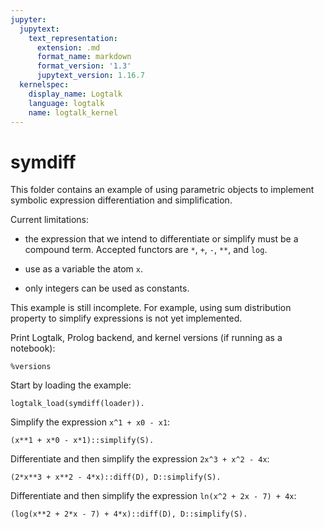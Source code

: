 ```yaml
---
jupyter:
  jupytext:
    text_representation:
      extension: .md
      format_name: markdown
      format_version: '1.3'
      jupytext_version: 1.16.7
  kernelspec:
    display_name: Logtalk
    language: logtalk
    name: logtalk_kernel
---
```


<!--
________________________________________________________________________

This file is part of Logtalk <https://logtalk.org/>  
SPDX-FileCopyrightText: 1998-2025 Paulo Moura <pmoura@logtalk.org>  
SPDX-License-Identifier: Apache-2.0

Licensed under the Apache License, Version 2.0 (the "License");
you may not use this file except in compliance with the License.
You may obtain a copy of the License at

    http://www.apache.org/licenses/LICENSE-2.0

Unless required by applicable law or agreed to in writing, software
distributed under the License is distributed on an "AS IS" BASIS,
WITHOUT WARRANTIES OR CONDITIONS OF ANY KIND, either express or implied.
See the License for the specific language governing permissions and
limitations under the License.
________________________________________________________________________
-->

# symdiff

This folder contains an example of using parametric objects to implement
symbolic expression differentiation and simplification.

Current limitations:

- the expression that we intend to differentiate or simplify must be a
compound term. Accepted functors are `*`, `+`, `-`, `**`, and `log`.

- use as a variable the atom `x`.

- only integers can be used as constants.

This example is still incomplete. For example, using sum distribution 
property to simplify expressions is not yet implemented. 

Print Logtalk, Prolog backend, and kernel versions (if running as a notebook):

```logtalk
%versions
```

Start by loading the example:

```logtalk
logtalk_load(symdiff(loader)).
```

Simplify the expression `x^1 + x0 - x1`:

```logtalk
(x**1 + x*0 - x*1)::simplify(S).
```

<!--
S = 0.
-->

Differentiate and then simplify the expression `2x^3 + x^2 - 4x`:

```logtalk
(2*x**3 + x**2 - 4*x)::diff(D), D::simplify(S).
```

<!--
D = 2*(3*x**2*1)+2*x**1*1-4*1, S = 2*(3*x**2)+2*x-4.
-->

Differentiate and then simplify the expression `ln(x^2 + 2x - 7) + 4x`:

```logtalk
(log(x**2 + 2*x - 7) + 4*x)::diff(D), D::simplify(S).
```

<!--
D = (2*x**1*1+2*1)*(x**2+2*x-7)** -1+4*1, S = (2*x+2)*(x**2+2*x-7)** -1+4.
-->

